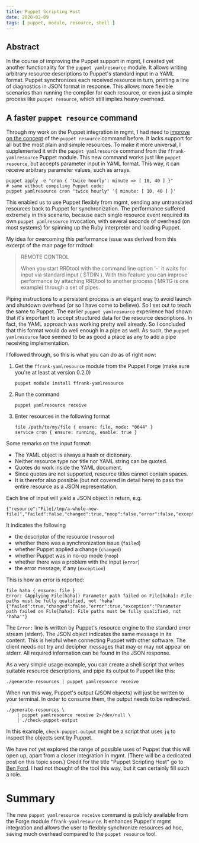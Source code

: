 ```yaml
---
title: Puppet Scripting Host
date: 2020-02-09
tags: [ puppet, module, resource, shell ]
---
```


## Abstract

In the course of improving the Puppet support in mgmt, I created yet another
functionality for the `puppet yamlresource` module. It allows writing
arbitrary resource descriptions to Puppet's standard input in a YAML format.
Puppet synchronizes each received resource in turn, printing a line of
diagnostics in JSON format in response. This allows more flexible scenarios
than running the compiler for each resource, or even just a simple process
like `puppet resource`, which still implies heavy overhead.

## A faster `puppet resource` command

Through my work on the Puppet integration in mgmt, I had need to [improve
on the concept](/post/2016-08-19-translating-all-the-things/) of
the `puppet resource` command before. It lacks support for all but the
most plain and simple resources. To make it more universal, I supplemented it
with the `puppet yamlresource` command from the `ffrank-yamlresource` Puppet
module. This new command works just like `puppet resource`, but accepts
parameter input in YAML format. This way, it can receive arbitrary parameter
values, such as arrays.

```
puppet apply -e "cron { 'twice hourly': minute => [ 10, 40 ] }"
# same without compiling Puppet code:
puppet yamlresource cron "twice hourly" '{ minute: [ 10, 40 ] }'
```

This enabled us to use Puppet flexibly from mgmt, sending any untranslated
resources back to Puppet for synchronization. The performance suffered
extremely in this scenario, because each single resource event required its own
`puppet yamlresource` invocation, with several seconds of overhead (on most
systems) for spinning up the Ruby interpreter and loading Puppet.

My idea for overcoming this performance issue was derived from this excerpt
of the man page for rrdtool:

> REMOTE CONTROL
>
> When you start RRDtool with the command line option '-' it waits for input via standard input ( STDIN ). With this feature you can improve performance by attaching RRDtool to another process ( MRTG is one example) through a set of pipes.

Piping instructions to a persistent process is an elegant way to avoid
launch and shutdown overhead (or so I have come to believe). So I set out
to teach the same to Puppet. The earlier `puppet yamlresource` experience
had shown that it's important to accept structured data for the resource
descriptions. In fact, the YAML approach was working pretty well already.
So I concluded that this format would do well enough in a pipe as well.
As such, the `puppet yamlresource` face seemed to be as good a place as any
to add a pipe receiving implementation.

I followed through, so this is what you can do as of right now:

 1. Get the `ffrank-yamlresource` module from the Puppet Forge (make sure
    you're at least at version 0.2.0)

        puppet module install ffrank-yamlresource

 2. Run the command 
 
        puppet yamlresource receive

 3. Enter resources in the following format

    ```
    file /path/to/my/file { ensure: file, mode: "0644" }
    service cron { ensure: running, enable: true }
    ```

Some remarks on the input format:

 * The YAML object is always a hash or dictionary.
 * Neither resource type nor title nor YAML string can be quoted.
 * Quotes do work inside the YAML document.
 * Since quotes are not supported, resource titles cannot contain spaces.
 * It is therefor also possible (but not covered in detail here) to pass
   the entire resource as a JSON representation.

Each line of input will yield a JSON object in return, e.g.

```
{"resource":"File[/tmp/a-whole-new-file]","failed":false,"changed":true,"noop":false,"error":false,"exception":null}
```

It indicates the following

 * the descriptor of the resource (`resource`)
 * whether there was a synchronization issue (`failed`)
 * whether Puppet applied a change (`changed`)
 * whether Puppet was in no-op mode (`noop`)
 * whether there was a problem with the input (`error`)
 * the error message, if any (`exception`)

This is how an error is reported:

```
file haha { ensure: file }
Error: (Applying File[haha]) Parameter path failed on File[haha]: File paths must be fully qualified, not 'haha'
{"failed":true,"changed":false,"error":true,"exception":"Parameter path failed on File[haha]: File paths must be fully qualified, not 'haha'"}
```

The `Error:` line is written by Puppet's resource engine to the standard error
stream (stderr). The JSON object indicates the same message in its content.
This is helpful when connecting Puppet with other software. The client needs
not try and decipher messages that may or may not appear on stderr. All
required information can be found in the JSON response.

As a very simple usage example, you can create a shell script that writes
suitable resource descriptions, and pipe its output to Puppet like this:

```
./generate-resources | puppet yamlresource receive
```

When run this way, Puppet's output (JSON objects) will just be written to your
terminal. In order to consume them, the output needs to be redirected.

```
./generate-resources \
	| puppet yamlresource receive 2>/dev/null \
	| ./check-puppet-output
```

In this example, `check-puppet-output` might be a script that uses `jq` to
inspect the objects sent by Puppet.

We have not yet explored the range of possible uses of Puppet that this will
open up, apart from a closer integration in mgmt. (There will be a dedicated
post on this topic soon.) Credit for the title "Puppet Scripting Host" go to
[Ben Ford](https://twitter.com/binford2k). I had not thought of the tool this
way, but it can certainly fill such a role.

# Summary

The new `puppet yamlresource receive` command is publicly available from the
Forge module `ffrank-yamlresource`. It enhances Puppet's mgmt integration
and allows the user to flexibly synchronize resources ad hoc, saving much
overhead compared to the `puppet resource` tool.
